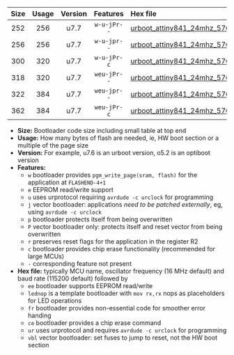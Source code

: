 |Size|Usage|Version|Features|Hex file|
|:-:|:-:|:-:|:-:|:--|
|252|256|u7.7|`w-u-jPr--`|[urboot_attiny841_24mhz_57600bps_lednop_ur_vbl.hex](https://raw.githubusercontent.com/stefanrueger/urboot.hex/main/mcus/attiny841/fcpu_24mhz/57600_bps/urboot_attiny841_24mhz_57600bps_lednop_ur_vbl.hex)|
|256|256|u7.7|`w-u-jpr--`|[urboot_attiny841_24mhz_57600bps_lednop_fr_ur_vbl.hex](https://raw.githubusercontent.com/stefanrueger/urboot.hex/main/mcus/attiny841/fcpu_24mhz/57600_bps/urboot_attiny841_24mhz_57600bps_lednop_fr_ur_vbl.hex)|
|300|320|u7.7|`w-u-jPr-c`|[urboot_attiny841_24mhz_57600bps_lednop_fr_ce_ur_vbl.hex](https://raw.githubusercontent.com/stefanrueger/urboot.hex/main/mcus/attiny841/fcpu_24mhz/57600_bps/urboot_attiny841_24mhz_57600bps_lednop_fr_ce_ur_vbl.hex)|
|318|320|u7.7|`weu-jPr--`|[urboot_attiny841_24mhz_57600bps_ee_lednop_ur_vbl.hex](https://raw.githubusercontent.com/stefanrueger/urboot.hex/main/mcus/attiny841/fcpu_24mhz/57600_bps/urboot_attiny841_24mhz_57600bps_ee_lednop_ur_vbl.hex)|
|322|384|u7.7|`weu-jpr--`|[urboot_attiny841_24mhz_57600bps_ee_lednop_fr_ur_vbl.hex](https://raw.githubusercontent.com/stefanrueger/urboot.hex/main/mcus/attiny841/fcpu_24mhz/57600_bps/urboot_attiny841_24mhz_57600bps_ee_lednop_fr_ur_vbl.hex)|
|362|384|u7.7|`weu-jPr-c`|[urboot_attiny841_24mhz_57600bps_ee_lednop_fr_ce_ur_vbl.hex](https://raw.githubusercontent.com/stefanrueger/urboot.hex/main/mcus/attiny841/fcpu_24mhz/57600_bps/urboot_attiny841_24mhz_57600bps_ee_lednop_fr_ce_ur_vbl.hex)|

- **Size:** Bootloader code size including small table at top end
- **Usage:** How many bytes of flash are needed, ie, HW boot section or a multiple of the page size
- **Version:** For example, u7.6 is an urboot version, o5.2 is an optiboot version
- **Features:**
  + `w` bootloader provides `pgm_write_page(sram, flash)` for the application at `FLASHEND-4+1`
  + `e` EEPROM read/write support
  + `u` uses urprotocol requiring `avrdude -c urclock` for programming
  + `j` vector bootloader: applications *need to be patched externally*, eg, using `avrdude -c urclock`
  + `p` bootloader protects itself from being overwritten
  + `P` vector bootloader only: protects itself and reset vector from being overwritten
  + `r` preserves reset flags for the application in the register R2
  + `c` bootloader provides chip erase functionality (recommended for large MCUs)
  + `-` corresponding feature not present
- **Hex file:** typically MCU name, oscillator frequency (16 MHz default) and baud rate (115200 default) followed by
  + `ee` bootloader supports EEPROM read/write
  + `lednop` is a template bootloader with `mov rx,rx` nops as placeholders for LED operations
  + `fr` bootloader provides non-essential code for smoother error handing
  + `ce` bootloader provides a chip erase command
  + `ur` uses urprotocol and requires `avrdude -c urclock` for programming
  + `vbl` vector bootloader: set fuses to jump to reset, not the HW boot section
